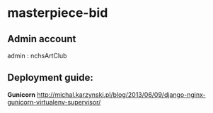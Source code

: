 # masterpiece-bid

## Admin account

admin : nchsArtClub

## Deployment guide:
__Gunicorn__
http://michal.karzynski.pl/blog/2013/06/09/django-nginx-gunicorn-virtualenv-supervisor/
